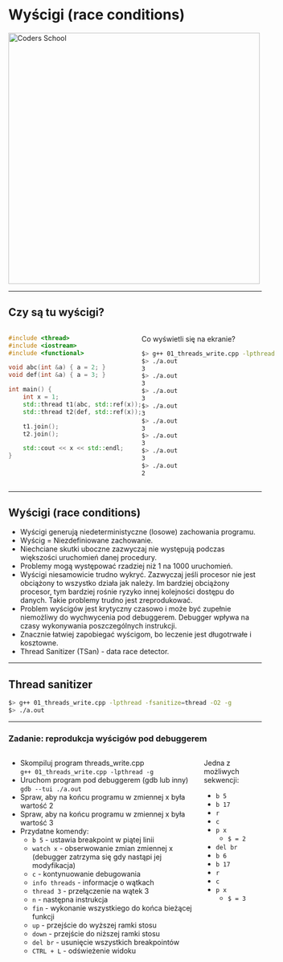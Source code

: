 <!-- .slide: data-background="#111111" -->

# Wyścigi (race conditions)

<a href="https://coders.school">
    <img width="500" data-src="../coders_school_logo.png" alt="Coders School" class="plain">
</a>

___

## Czy są tu wyścigi?

<div style="display:flex;">

<div style="width:60%;">

```c++
#include <thread>
#include <iostream>
#include <functional>

void abc(int &a) { a = 2; }
void def(int &a) { a = 3; }

int main() {
    int x = 1;
    std::thread t1(abc, std::ref(x));
    std::thread t2(def, std::ref(x));

    t1.join();
    t2.join();

    std::cout << x << std::endl;
}
```

</div>

<div>

Co wyświetli się na ekranie?<!-- .element: class="fragment fade-in" -->

```bash
$> g++ 01_threads_write.cpp -lpthread
$> ./a.out
3
$> ./a.out
3
$> ./a.out
3
$> ./a.out
3
$> ./a.out
3
$> ./a.out
3
$> ./a.out
3
$> ./a.out
2
```
<!-- .element: class="fragment fade-in" style="transform: scale(.90); width: 106%; margin:-35px 0 0 -30px;" -->

</div>

</div>
<!-- Wartości w stylowaniu zostały nadane w celu ładniejszego wyświetlania w Reveal.js. Na podglądzie zwykłego md również wygląda to dobrze. Przynajmniej u mnie. -->

___

## Wyścigi (race conditions)

* <!-- .element: class="fragment fade-in" --> Wyścigi generują niedeterministyczne (losowe) zachowania programu.
* <!-- .element: class="fragment fade-in" --> Wyścig = Niezdefiniowane zachowanie.
* <!-- .element: class="fragment fade-in" --> Niechciane skutki uboczne zazwyczaj nie występują podczas większości uruchomień danej procedury.
* <!-- .element: class="fragment fade-in" --> Problemy mogą występować rzadziej niż 1 na 1000 uruchomień.
* <!-- .element: class="fragment fade-in" --> Wyścigi niesamowicie trudno wykryć. Zazwyczaj jeśli procesor nie jest obciążony to wszystko działa jak należy. Im bardziej obciążony procesor, tym bardziej rośnie ryzyko innej kolejności dostępu do danych. Takie problemy trudno jest zreprodukować.
* <!-- .element: class="fragment fade-in" --> Problem wyścigów jest krytyczny czasowo i może być zupełnie niemożliwy do wychwycenia pod debuggerem. Debugger wpływa na czasy wykonywania poszczególnych instrukcji.
* <!-- .element: class="fragment fade-in" --> Znacznie łatwiej zapobiegać wyścigom, bo leczenie jest długotrwałe i kosztowne.
* <!-- .element: class="fragment fade-in" --> Thread Sanitizer (TSan) - data race detector.

___
<!-- .slide: data-background="img/tsan.png" data-background-position="left top" -->
## Thread sanitizer

```bash
$> g++ 01_threads_write.cpp -lpthread -fsanitize=thread -O2 -g
$> ./a.out
```

___

### Zadanie: reprodukcja wyścigów pod debuggerem

<div style="display: flex;">

<div>

* <!-- .element: class="fragment fade-in" --> Skompiluj program threads_write.cpp</br><code>g++ 01_threads_write.cpp -lpthread -g</code>
* <!-- .element: class="fragment fade-in" --> Uruchom program pod debuggerem (gdb lub inny)</br><code>gdb --tui ./a.out</code>
* <!-- .element: class="fragment fade-in" --> Spraw, aby na końcu programu w zmiennej x była wartość 2
* <!-- .element: class="fragment fade-in" --> Spraw, aby na końcu programu w zmiennej x była wartość 3
* <!-- .element: class="fragment fade-in" --> Przydatne komendy:
  * <!-- .element: class="fragment fade-in" --> <code>b 5</code> - ustawia breakpoint w piątej linii
  * <!-- .element: class="fragment fade-in" --> <code>watch x</code> - obserwowanie zmian zmiennej x (debugger zatrzyma się gdy nastąpi jej modyfikacja)
  * <!-- .element: class="fragment fade-in" --> <code>c</code> - kontynuowanie debugowania
  * <!-- .element: class="fragment fade-in" --> <code>info threads</code> - informacje o wątkach
  * <!-- .element: class="fragment fade-in" --> <code>thread 3</code> - przełączenie na wątek 3
  * <!-- .element: class="fragment fade-in" --> <code>n</code> - następna instrukcja
  * <!-- .element: class="fragment fade-in" --> <code>fin</code> - wykonanie wszystkiego do końca bieżącej funkcji
  * <!-- .element: class="fragment fade-in" --> <code>up</code> - przejście do wyższej ramki stosu
  * <!-- .element: class="fragment fade-in" --> <code>down</code> - przejście do niższej ramki stosu
  * <!-- .element: class="fragment fade-in" --> <code>del br</code> - usunięcie wszystkich breakpointów
  * <!-- .element: class="fragment fade-in" --> <code>CTRL + L</code> - odświeżenie widoku

</div><!-- .element: style="font-size: .9em; margin: 0 10px" -->

<div>

Jedna z możliwych sekwencji:

* <!-- .element: class="fragment fade-in" --> <code>b 5</code>
* <!-- .element: class="fragment fade-in" --> <code>b 17</code>
* <!-- .element: class="fragment fade-in" --> <code>r</code>
* <!-- .element: class="fragment fade-in" --> <code>c</code>
* <!-- .element: class="fragment fade-in" --> <code>p x</code>
  * <!-- .element: class="fragment fade-in" --> <code>$ = 2</code>
* <!-- .element: class="fragment fade-in" --> <code>del br</code>
* <!-- .element: class="fragment fade-in" --> <code>b 6</code>
* <!-- .element: class="fragment fade-in" --> <code>b 17</code>
* <!-- .element: class="fragment fade-in" --> <code>r</code>
* <!-- .element: class="fragment fade-in" --> <code>c</code>
* <!-- .element: class="fragment fade-in" --> <code>p x</code>
  * <!-- .element: class="fragment fade-in" --> <code>$ = 3</code>

</div><!-- .element: class="fragment fade-in" style="font-size: .9em; background-color: #252627; padding: 20px" -->

</div>
